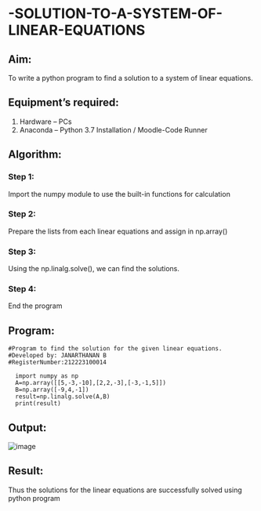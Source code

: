 # -SOLUTION-TO-A-SYSTEM-OF-LINEAR-EQUATIONS
## Aim:
To write a python program to find a solution to a system of linear equations.
## Equipment’s required:
1. 	Hardware – PCs
2. 	Anaconda – Python 3.7 Installation / Moodle-Code Runner
## Algorithm:
### Step 1: 
Import the numpy module to use the built-in functions for calculation
### Step 2: 
Prepare the lists from each linear equations and assign in np.array()
### Step 3: 
Using the np.linalg.solve(), we can find the solutions.
### Step 4: 
End the program
## Program:
    #Program to find the solution for the given linear equations.
    #Developed by: JANARTHANAN B
    #RegisterNumber:212223100014
      
      import numpy as np
      A=np.array([[5,-3,-10],[2,2,-3],[-3,-1,5]])
      B=np.array([-9,4,-1])
      result=np.linalg.solve(A,B)
      print(result)

## Output:
![image](https://github.com/jokerjana/-SOLUTION-TO-A-SYSTEM-OF-LINEAR-EQUATIONS/assets/147173630/b51a95cb-2143-4cfb-b6ac-549e5e0aee96)

## Result: 
Thus the solutions for the linear equations are successfully solved using python program

